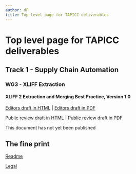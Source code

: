 ```yaml
---
author: dF
title: Top level page for TAPICC deliverables
---
```


# Top level page for TAPICC deliverables

## Track 1 - Supply Chain Automation

### WG3 - XLIFF Extraction
#### XLIFF 2 Extraction and Merging Best Practice, Version 1.0
[Editors draft in HTML](/T1/WG3/XLIFF-EM-BP-ED.xhtml) \| [Editors draft in PDF](/T1/WG3/XLIFF-EM-BP-ED.pdf)

[Public review draft in HTML](/T1/WG3/XLIFF-EM-BP-V1.0-prd01.xhtml) \| [Public review draft in PDF](/T1/WG3/XLIFF-EM-BP-V1.0-prd01.pdf)

This document has not yet been published

## The fine print

[Readme](https://github.com/GALAglobal/TAPICC/blob/master/README.md)

[Legal](https://github.com/GALAglobal/TAPICC/blob/master/LICENSE.md)
